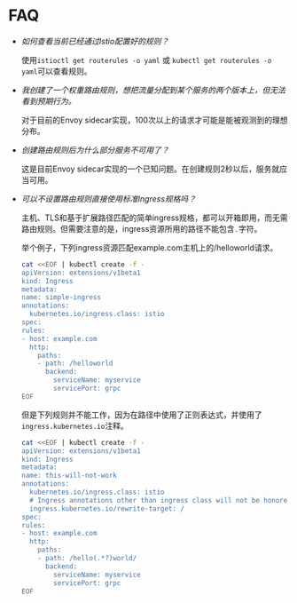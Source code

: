 # FAQ

* _如何查看当前已经通过Istio配置好的规则？_

	使用`istioctl get routerules -o yaml` 或 `kubectl get routerules -o yaml`可以查看规则。

* _我创建了一个权重路由规则，想把流量分配到某个服务的两个版本上，但无法看到预期行为。_

	对于目前的Envoy sidecar实现，100次以上的请求才可能是能被观测到的理想分布。

* _创建路由规则后为什么部分服务不可用了？_

	这是目前Envoy sidecar实现的一个已知问题。在创建规则2秒以后，服务就应当可用。

* _可以不设置路由规则直接使用标准Ingress规格吗？_

	主机、TLS和基于扩展路径匹配的简单ingress规格，都可以开箱即用，而无需路由规则。但需要注意的是，ingress资源所用的路径不能包含`.`字符。

	举个例子，下列ingress资源匹配example.com主机上的/helloworld请求。

    ```bash
    cat <<EOF | kubectl create -f -
    apiVersion: extensions/v1beta1
    kind: Ingress
    metadata:
    name: simple-ingress
    annotations:
      kubernetes.io/ingress.class: istio
    spec:
    rules:
    - host: example.com
      http:
        paths:
        - path: /helloworld
          backend:
            serviceName: myservice
            servicePort: grpc
    EOF
    ```

	但是下列规则并不能工作，因为在路径中使用了正则表达式，并使用了`ingress.kubernetes.io`注释。

    ```bash
    cat <<EOF | kubectl create -f -
    apiVersion: extensions/v1beta1
    kind: Ingress
    metadata:
    name: this-will-not-work
    annotations:
      kubernetes.io/ingress.class: istio
      # Ingress annotations other than ingress class will not be honored
      ingress.kubernetes.io/rewrite-target: /
    spec:
    rules:
    - host: example.com
      http:
        paths:
        - path: /hello(.*?)world/
          backend:
            serviceName: myservice
            servicePort: grpc
    EOF
    ```

